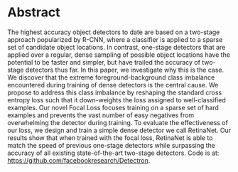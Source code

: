 # Abstract
The highest accuracy object detectors to date are based on a two-stage approach popularized by R-CNN, where a classifier is applied to a sparse set of candidate object locations. In contrast, one-stage detectors that are applied over a regular, dense sampling of possible object locations have the potential to be faster and simpler, but have trailed the accuracy of two-stage detectors thus far. In this paper, we investigate why this is the case. We discover that the extreme foreground-background class imbalance encountered during training of dense detectors is the central cause. We propose to address this class imbalance by reshaping the standard cross entropy loss such that it down-weights the loss assigned to well-classified examples. Our novel Focal Loss focuses training on a sparse set of hard examples and prevents the vast number of easy negatives from overwhelming the detector during training. To evaluate the effectiveness of our loss, we design and train a simple dense detector we call RetinaNet. Our results show that when trained with the focal loss, RetinaNet is able to match the speed of previous one-stage detectors while surpassing the accuracy of all existing state-of-the-art two-stage detectors. Code is at:
https://github.com/facebookresearch/Detectron.